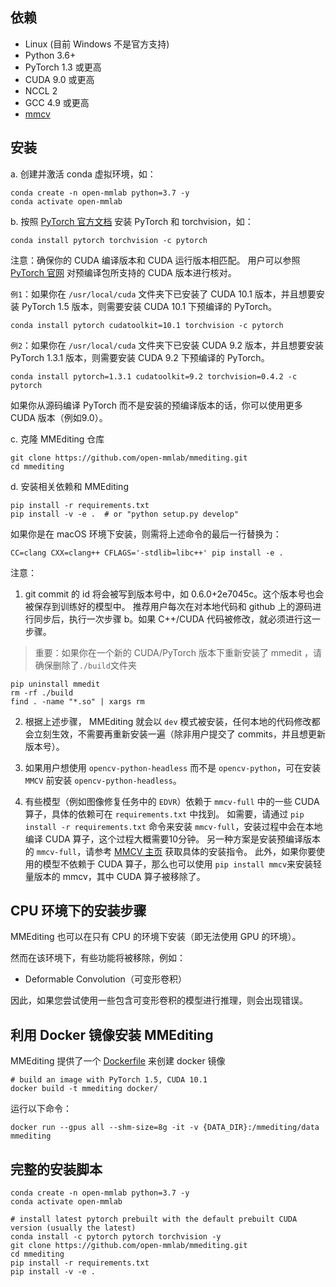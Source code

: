 ## 依赖

- Linux (目前 Windows 不是官方支持)
- Python 3.6+
- PyTorch 1.3 或更高
- CUDA 9.0 或更高
- NCCL 2
- GCC 4.9 或更高
- [mmcv](https://github.com/open-mmlab/mmcv)

## 安装

a. 创建并激活 conda 虚拟环境，如：

```shell script
conda create -n open-mmlab python=3.7 -y
conda activate open-mmlab
```
b. 按照 [PyTorch 官方文档](https://pytorch.org/) 安装 PyTorch 和 torchvision，如：

```shell script
conda install pytorch torchvision -c pytorch
```
注意：确保你的 CUDA 编译版本和 CUDA 运行版本相匹配。 用户可以参照 [PyTorch 官网](https://pytorch.org/) 对预编译包所支持的 CUDA 版本进行核对。

`例1`：如果你在 `/usr/local/cuda` 文件夹下已安装了 CUDA 10.1 版本，并且想要安装 PyTorch 1.5 版本，则需要安装 CUDA 10.1 下预编译的 PyTorch。
```shell script
conda install pytorch cudatoolkit=10.1 torchvision -c pytorch
```
`例2`：如果你在 `/usr/local/cuda` 文件夹下已安装 CUDA 9.2 版本，并且想要安装 PyTorch 1.3.1 版本，则需要安装 CUDA 9.2 下预编译的 PyTorch。
```shell script
conda install pytorch=1.3.1 cudatoolkit=9.2 torchvision=0.4.2 -c pytorch
```
如果你从源码编译 PyTorch 而不是安装的预编译版本的话，你可以使用更多 CUDA 版本（例如9.0）。

c. 克隆 MMEditing 仓库
```shell script
git clone https://github.com/open-mmlab/mmediting.git
cd mmediting
```

d. 安装相关依赖和 MMEditing
```shell script
pip install -r requirements.txt
pip install -v -e .  # or "python setup.py develop"
```
如果你是在 macOS 环境下安装，则需将上述命令的最后一行替换为：
```shell script
CC=clang CXX=clang++ CFLAGS='-stdlib=libc++' pip install -e .
```
注意：
1. git commit 的 id 将会被写到版本号中，如 0.6.0+2e7045c。这个版本号也会被保存到训练好的模型中。 推荐用户每次在对本地代码和 github 上的源码进行同步后，执行一次步骤 b。如果 C++/CUDA 代码被修改，就必须进行这一步骤。
> 重要：如果你在一个新的 CUDA/PyTorch 版本下重新安装了 mmedit ，请确保删除了`./build`文件夹
```shell script
pip uninstall mmedit
rm -rf ./build
find . -name "*.so" | xargs rm
```
2. 根据上述步骤， MMEditing 就会以 `dev` 模式被安装，任何本地的代码修改都会立刻生效，不需要再重新安装一遍（除非用户提交了 commits，并且想更新版本号）。

3. 如果用户想使用 `opencv-python-headless` 而不是 `opencv-python`，可在安装 `MMCV` 前安装 `opencv-python-headless`。

4. 有些模型（例如图像修复任务中的 `EDVR`）依赖于 `mmcv-full` 中的一些 CUDA 算子，具体的依赖可在 `requirements.txt` 中找到。
如需要，请通过 `pip install -r requirements.txt` 命令来安装 `mmcv-full`，安装过程中会在本地编译 CUDA 算子，这个过程大概需要10分钟。
另一种方案是安装预编译版本的 `mmcv-full`，请参考 [MMCV 主页](https://github.com/open-mmlab/mmcv#install-with-pip) 获取具体的安装指令。
此外，如果你要使用的模型不依赖于 CUDA 算子，那么也可以使用 `pip install mmcv`来安装轻量版本的 mmcv，其中 CUDA 算子被移除了。
## CPU 环境下的安装步骤

MMEditing 也可以在只有 CPU 的环境下安装（即无法使用 GPU 的环境）。

然而在该环境下，有些功能将被移除，例如：
- Deformable Convolution（可变形卷积）

因此，如果您尝试使用一些包含可变形卷积的模型进行推理，则会出现错误。

## 利用 Docker 镜像安装 MMEditing

MMEditing 提供了一个 [Dockerfile](https://github.com/open-mmlab/mmediting/blob/master/docker/Dockerfile) 来创建 docker 镜像
```shell script
# build an image with PyTorch 1.5, CUDA 10.1
docker build -t mmediting docker/
```
运行以下命令：
```shell script
docker run --gpus all --shm-size=8g -it -v {DATA_DIR}:/mmediting/data mmediting
```

## 完整的安装脚本

```shell script
conda create -n open-mmlab python=3.7 -y
conda activate open-mmlab

# install latest pytorch prebuilt with the default prebuilt CUDA version (usually the latest)
conda install -c pytorch pytorch torchvision -y
git clone https://github.com/open-mmlab/mmediting.git
cd mmediting
pip install -r requirements.txt
pip install -v -e .
```
